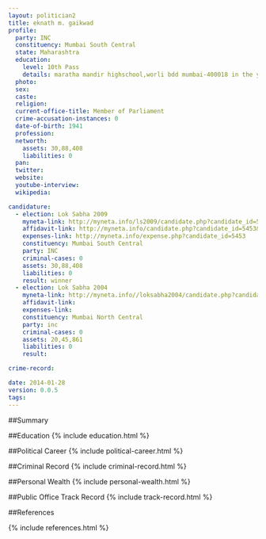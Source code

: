 ```yaml
---
layout: politician2
title: eknath m. gaikwad
profile: 
  party: INC
  constituency: Mumbai South Central
  state: Maharashtra
  education: 
    level: 10th Pass
    details: maratha mandir highschool,worli bdd mumbai-400018 in the year 1962
  photo: 
  sex: 
  caste: 
  religion: 
  current-office-title: Member of Parliament
  crime-accusation-instances: 0
  date-of-birth: 1941
  profession: 
  networth: 
    assets: 30,88,408
    liabilities: 0
  pan: 
  twitter: 
  website: 
  youtube-interview: 
  wikipedia: 

candidature: 
  - election: Lok Sabha 2009
    myneta-link: http://myneta.info/ls2009/candidate.php?candidate_id=5453
    affidavit-link: http://myneta.info/candidate.php?candidate_id=5453&scan=original
    expenses-link: http://myneta.info/expense.php?candidate_id=5453
    constituency: Mumbai South Central 
    party: INC
    criminal-cases: 0
    assets: 30,88,408
    liabilities: 0
    result: winner 
  - election: Lok Sabha 2004
    myneta-link: http://myneta.info//loksabha2004/candidate.php?candidate_id=2485
    affidavit-link: 
    expenses-link: 
    constituency: Mumbai North Central 
    party: inc
    criminal-cases: 0
    assets: 20,45,861
    liabilities: 0
    result:  

crime-record: 

date: 2014-01-28
version: 0.0.5
tags: 
---
```

##Summary


##Education
{% include education.html %}


##Political Career
{% include political-career.html %}


##Criminal Record
{% include criminal-record.html %}


##Personal Wealth
{% include personal-wealth.html %}


##Public Office Track Record
{% include track-record.html %}


##References


{% include references.html %}